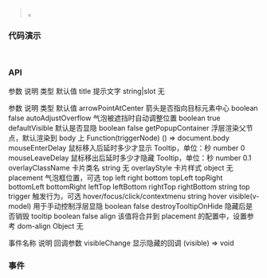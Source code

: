 #   

>  。


###  代码演示

```
 
```

### API
参数	说明	类型	默认值
title	提示文字	string|slot	无

参数	说明	类型	默认值
arrowPointAtCenter	箭头是否指向目标元素中心	boolean	false
autoAdjustOverflow	气泡被遮挡时自动调整位置	boolean	true
defaultVisible	默认是否显隐	boolean	false
getPopupContainer	浮层渲染父节点，默认渲染到 body 上	Function(triggerNode)	() => document.body
mouseEnterDelay	鼠标移入后延时多少才显示 Tooltip，单位：秒	number	0
mouseLeaveDelay	鼠标移出后延时多少才隐藏 Tooltip，单位：秒	number	0.1
overlayClassName	卡片类名	string	无
overlayStyle	卡片样式	object	无
placement	气泡框位置，可选 top left right bottom topLeft topRight bottomLeft bottomRight leftTop leftBottom rightTop rightBottom	string	top
trigger	触发行为，可选 hover/focus/click/contextmenu	string	hover
visible(v-model)	用于手动控制浮层显隐	boolean	false
destroyTooltipOnHide	隐藏后是否销毁 tooltip	boolean	false
align	该值将合并到 placement 的配置中，设置参考 dom-align	Object	无


事件名称	说明	回调参数
visibleChange	显示隐藏的回调	(visible) => void



 


### 事件

 

